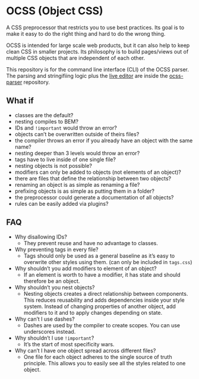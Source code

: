 OCSS (Object CSS)
=================

A CSS preprocessor that restricts you to use best practices. Its goal is to make it easy to do the right thing and hard to do the wrong thing.

OCSS is intended for large scale web products, but it can also help to keep clean CSS in smaller projects. Its philosophy is to build pages/views out of multiple CSS objects that are independent of each other.

This repository is for the command line interface (CLI) of the OCSS parser. The parsing and stringifiing logic plus the [live editor](http://maxhoffmann.github.io/ocss-parser/) are inside the [ocss-parser](https://github.com/maxhoffmann/ocss-parser) repository.


What if
-------

- classes are the default?
- nesting compiles to BEM?
- IDs and `!important` would throw an error?
- objects can’t be overwritten outside of theirs files?
- the compiler throws an error if you already have an object with the same name?
- nesting deeper than 3 levels would throw an error?
- tags have to live inside of one single file?
- nesting objects is not possible?
- modifiers can only be added to objects (not elements of an object)?
- there are files that define the relationship between two objects?
- renaming an object is as simple as renaming a file?
- prefixing objects is as simple as putting them in a folder?
- the preprocessor could generate a documentation of all objects?
- rules can be easily added via plugins?

FAQ
--------

- Why disallowing IDs?
  - They prevent reuse and have no advantage to classes.
- Why preventing tags in every file?
  - Tags should only be used as a general baseline as it’s easy to overwrite other styles using them. (can only be included in `tags.css`)
- Why shouldn’t you add modifiers to element of an object?
  - If an element is worth to have a modifier, it has state and should therefore be an object.
- Why shouldn’t you nest objects?
  - Nesting objects creates a direct relationship between components. This reduces reusability and adds dependencies inside your style system. Instead of changing properties of another object, add modifiers to it and to apply changes depending on state.
- Why can’t I use dashes?
  - Dashes are used by the compiler to create scopes. You can use underscores instead.
- Why shouldn’t I use `!important`?
  - It’s the start of most specificity wars.
- Why can’t I have one object spread across different files?
  - One file for each object adheres to the single source of truth principle. This allows you to easily see all the styles related to one object.
